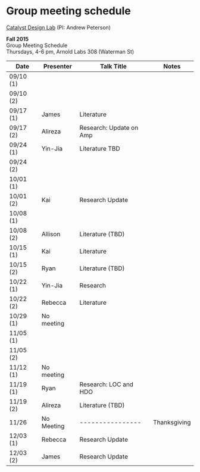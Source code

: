 # Group meeting schedule #
[Catalyst Design Lab](http://brown.edu/go/catalyst) (PI: Andrew Peterson)

**Fall 2015**  
Group Meeting Schedule  
Thursdays, 4-6 pm, Arnold Labs 308 (Waterman St)  


|   Date     |   Presenter   |   Talk Title                                              |   Notes   |
| ---------- | ------------- | --------------------------------------------------------- | --------- |
| 09/10 (1)  |               |                                                           |           |
| 09/10 (2)  |               |                                                           |           |
| 09/17 (1)  | James         |  Literature                                               |           |
| 09/17 (2)  | Alireza       |  Research: Update on Amp                                  |           |
| 09/24 (1)  | Yin-Jia       |  Literature TBD                               |           |
| 09/24 (2)  |               |                                                           |           |
| 10/01 (1)  |               |                                                           |           |
| 10/01 (2)  |  Kai             |   Research Update                                                        |           |
| 10/08 (1)  |               |                                                           |           |
| 10/08 (2)  |   Allison     | Literature (TBD)                                          |           |
| 10/15 (1)  |   Kai            |    Literature                                                       |           |
| 10/15 (2)  |    Ryan       | Literature (TBD)                                          |           |
| 10/22 (1)  |   Yin-Jia     | Research                                      |           |
| 10/22 (2)  |    Rebecca    | Literature                                                |           |
| 10/29 (1)  |  No meeting   |                                                           |           |
| 11/05 (1)  |               |                                                           |           |
| 11/05 (2)  |               |                                                           |           |
| 11/12 (1)  |  No meeting   |                                                           |           |
| 11/19 (1)  |  Ryan         | Research: LOC and HDO                                     |           |
| 11/19 (2)  |  Alireza      | Literature (TBD)                                          |           |
| 11/26      | No Meeting    | ----------------                                          | Thanksgiving |
| 12/03 (1)  |    Rebecca    | Research Update                                           |           |
| 12/03 (2)  |    James      | Research Update                                           |           |